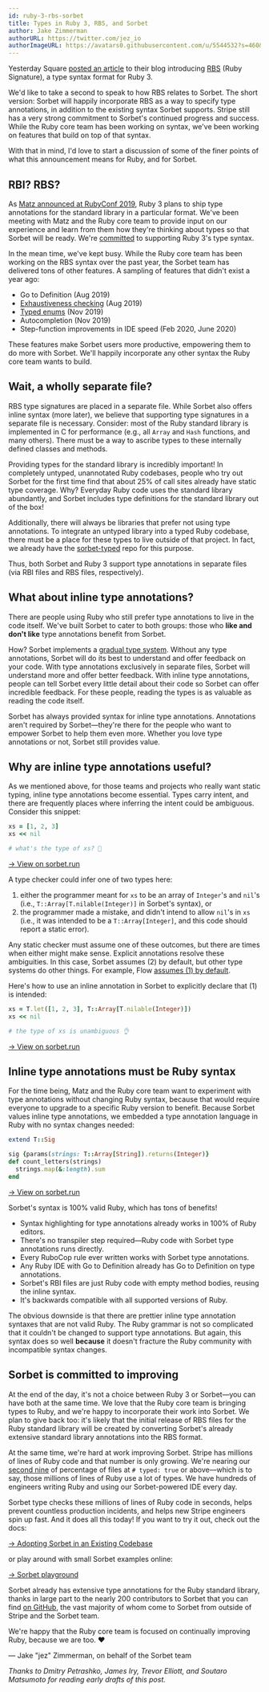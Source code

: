 ```yaml
---
id: ruby-3-rbs-sorbet
title: Types in Ruby 3, RBS, and Sorbet
author: Jake Zimmerman
authorURL: https://twitter.com/jez_io
authorImageURL: https://avatars0.githubusercontent.com/u/5544532?s=460&v=4
---
```


Yesterday Square [posted an article][introducing-rbs] to their blog introducing
[RBS][rbs] (Ruby Signature), a type syntax format for Ruby 3.

We'd like to take a second to speak to how RBS relates to Sorbet. The short
version: Sorbet will happily incorporate RBS as a way to specify type
annotations, in addition to the existing syntax Sorbet supports. Stripe still
has a very strong commitment to Sorbet's continued progress and success. While
the Ruby core team has been working on syntax, we've been working on features
that build on top of that syntax.

With that in mind, I'd love to start a discussion of some of the finer points of
what this announcement means for Ruby, and for Sorbet.

[introducing-rbs]:
  https://developer.squareup.com/blog/the-state-of-ruby-3-typing/
[rbs]: https://github.com/ruby/rbs

<!--truncate-->

## RBI? RBS?

As [Matz announced at RubyConf 2019][rubyconf-2019], Ruby 3 plans to ship type
annotations for the standard library in a particular format. We've been meeting
with Matz and the Ruby core team to provide input on our experience and learn
from them how they're thinking about types so that Sorbet will be ready. We're
[committed][faq-migration] to supporting Ruby 3's type syntax.

[rubyconf-2019]: https://youtu.be/2g9R7PUCEXo?t=2076
[faq-migration]:
  https://sorbet.org/docs/faq#when-ruby-3-gets-types-what-will-the-migration-plan-look-like

In the mean time, we've kept busy. While the Ruby core team has been working on
the RBS syntax over the past year, the Sorbet team has delivered tons of other
features. A sampling of features that didn't exist a year ago:

- Go to Definition (Aug 2019)
- [Exhaustiveness checking](/docs/exhaustiveness) (Aug 2019)
- [Typed enums](/docs/tenum) (Nov 2019)
- Autocompletion (Nov 2019)
- Step-function improvements in IDE speed (Feb 2020, June 2020)

These features make Sorbet users more productive, empowering them to do more
with Sorbet. We'll happily incorporate any other syntax the Ruby core team wants
to build.

## Wait, a wholly separate file?

RBS type signatures are placed in a separate file. While Sorbet also offers
inline syntax (more later), we believe that supporting type signatures in a
separate file is necessary. Consider: most of the Ruby standard library is
implemented in C for performance (e.g., all `Array` and `Hash` functions, and
many others). There must be a way to ascribe types to these internally defined
classes and methods.

Providing types for the standard library is incredibly important! In completely
untyped, unannotated Ruby codebases, people who try out Sorbet for the first
time find that about 25% of call sites already have static type coverage. Why?
Everyday Ruby code uses the standard library abundantly, and Sorbet includes
type definitions for the standard library out of the box!

Additionally, there will always be libraries that prefer not using type
annotations. To integrate an untyped library into a typed Ruby codebase, there
must be a place for these types to live outside of that project. In fact, we
already have the [sorbet-typed] repo for this purpose.

[sorbet-typed]: https://github.com/sorbet/sorbet-typed

Thus, both Sorbet and Ruby 3 support type annotations in separate files (via RBI
files and RBS files, respectively).

## What about inline type annotations?

There are people using Ruby who still prefer type annotations to live in the
code itself. We've built Sorbet to cater to both groups: those who **like and
don't like** type annotations benefit from Sorbet.

How? Sorbet implements a [gradual type system]. Without any type annotations,
Sorbet will do its best to understand and offer feedback on your code. With type
annotations exclusively in separate files, Sorbet will understand more and offer
better feedback. With inline type annotations, people can tell Sorbet every
little detail about their code so Sorbet can offer incredible feedback. For
these people, reading the types is as valuable as reading the code itself.

[gradual type system]: /docs/gradual

Sorbet has always provided syntax for inline type annotations. Annotations
aren't required by Sorbet—they're there for the people who want to empower
Sorbet to help them even more. Whether you love type annotations or not, Sorbet
still provides value.

## Why are inline type annotations useful?

As we mentioned above, for those teams and projects who really want static
typing, inline type annotations become essential. Types carry intent, and there
are frequently places where inferring the intent could be ambiguous. Consider
this snippet:

```ruby
xs = [1, 2, 3]
xs << nil

# what's the type of xs? 🤔
```

[→ View on sorbet.run](https://sorbet.run/#%23%20typed%3A%20true%0A%0Axs%20%3D%20%5B1%2C%202%2C%203%5D%0Axs%20%3C%3C%20nil)

A type checker could infer one of two types here:

1. either the programmer meant for `xs` to be an array of `Integer`'s and
   `nil`'s (i.e., `T::Array[T.nilable(Integer)]` in Sorbet's syntax), or
2. the programmer made a mistake, and didn't intend to allow `nil`'s in `xs`
   (i.e., it was intended to be a `T::Array[Integer]`, and this code should
   report a static error).

Any static checker must assume one of these outcomes, but there are times when
either might make sense. Explicit annotations resolve these ambiguities. In this
case, Sorbet assumes (2) by default, but other type systems do other things. For
example, Flow [assumes (1) by default][flow-example].

[flow-example]:
  https://flow.org/try/#0MYewdgzgLgBAHhGBeGBtAjAGhgJmwZgF0BuAKAQDoAHAVwgAsAKMGgG1YEpig

Here's how to use an inline annotation in Sorbet to explicitly declare that (1)
is intended:

```ruby
xs = T.let([1, 2, 3], T::Array[T.nilable(Integer)])
xs << nil

# the type of xs is unambiguous 👌
```

<a href="https://sorbet.run/#%23%20typed%3A%20true%0A%0Axs%20%3D%20T.let(%5B1%2C%202%2C%203%5D%2C%20T%3A%3AArray%5BT.nilable(Integer)%5D)%0Axs%20%3C%3C%20nil">→
View on sorbet.run</a>

## Inline type annotations must be Ruby syntax

For the time being, Matz and the Ruby core team want to experiment with type
annotations without changing Ruby syntax, because that would require everyone to
upgrade to a specific Ruby version to benefit. Because Sorbet values inline type
annotations, we embedded a type annotation language in Ruby with no syntax
changes needed:

```ruby
extend T::Sig

sig {params(strings: T::Array[String]).returns(Integer)}
def count_letters(strings)
  strings.map(&:length).sum
end
```

<a href="https://sorbet.run/#%23%20typed%3A%20true%0A%0Aextend%20T%3A%3ASig%0A%0Asig%20%7Bparams(strings%3A%20T%3A%3AArray%5BString%5D).returns(Integer)%7D%0Adef%20count_letters(strings)%0A%20%20strings.map(%26%3Alength).sum%0Aend">→
View on sorbet.run</a>

Sorbet's syntax is 100% valid Ruby, which has tons of benefits!

- Syntax highlighting for type annotations already works in 100% of Ruby
  editors.
- There's no transpiler step required—Ruby code with Sorbet type annotations
  runs directly.
- Every RuboCop rule ever written works with Sorbet type annotations.
- Any Ruby IDE with Go to Definition already has Go to Definition on type
  annotations.
- Sorbet's RBI files are just Ruby code with empty method bodies, reusing the
  inline syntax.
- It's backwards compatible with all supported versions of Ruby.

The obvious downside is that there are prettier inline type annotation syntaxes
that are not valid Ruby. The Ruby grammar is not so complicated that it couldn't
be changed to support type annotations. But again, this syntax does so well
**because** it doesn't fracture the Ruby community with incompatible syntax
changes.

## Sorbet is committed to improving

At the end of the day, it's not a choice between Ruby 3 or Sorbet—you can have
both at the same time. We love that the Ruby core team is bringing types to
Ruby, and we're happy to incorporate their work into Sorbet. We plan to give
back too: it's likely that the initial release of RBS files for the Ruby
standard library will be created by converting Sorbet's already extensive
standard library annotations into the RBS format.

At the same time, we're hard at work improving Sorbet. Stripe has millions of
lines of Ruby code and that number is only growing. We're nearing our [second
nine] of percentage of files at `# typed: true` or above—which is to say, those
millions of lines of Ruby use a lot of types. We have hundreds of engineers
writing Ruby and using our Sorbet-powered IDE every day.

[second nine]:
  https://en.wikipedia.org/wiki/High_availability#Percentage_calculation

Sorbet type checks these millions of lines of Ruby code in seconds, helps
prevent countless production incidents, and helps new Stripe engineers spin up
fast. And it does all this today! If you want to try it out, check out the docs:

[→ Adopting Sorbet in an Existing Codebase](https://sorbet.org/docs/adopting)

or play around with small Sorbet examples online:

[→ Sorbet playground](https://sorbet.run)

Sorbet already has extensive type annotations for the Ruby standard library,
thanks in large part to the nearly 200 contributors to Sorbet that you can find
[on GitHub][contributors], the vast majority of whom come to Sorbet from outside
of Stripe and the Sorbet team.

[contributors]: https://github.com/sorbet/sorbet/graphs/contributors

We're happy that the Ruby core team is focused on continually improving Ruby,
because we are too. ❤️

— Jake "jez" Zimmerman, on behalf of the Sorbet team

_Thanks to Dmitry Petrashko, James Iry, Trevor Elliott, and Soutaro Matsumoto
for reading early drafts of this post._
